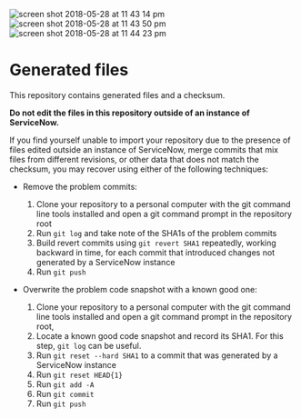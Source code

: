![screen shot 2018-05-28 at 11 43 14 pm](https://user-images.githubusercontent.com/19476588/40642181-253391c0-62d1-11e8-97ab-429e56921e38.png)
![screen shot 2018-05-28 at 11 43 50 pm](https://user-images.githubusercontent.com/19476588/40642194-2e3a840e-62d1-11e8-9e17-74807ddaad6c.png)
![screen shot 2018-05-28 at 11 44 23 pm](https://user-images.githubusercontent.com/19476588/40642201-31329b7e-62d1-11e8-8ad9-8d54235dd447.png)


# Generated files
This repository contains generated files and a checksum.

**Do not edit the files in this repository outside of an instance of ServiceNow.**

If you find yourself unable to import your repository due to the presence of files edited outside an instance of ServiceNow, merge commits that mix files from different revisions, or other data that does not match the checksum, you may recover using either of the following techniques:
* Remove the problem commits:
  1. Clone your repository to a personal computer with the git command line tools installed and open a git command prompt in the repository root
  2. Run `git log` and take note of the SHA1s of the problem commits
  3. Build revert commits using `git revert SHA1` repeatedly, working backward in time, for each commit that introduced changes not generated by a ServiceNow instance
  4. Run `git push`

* Overwrite the problem code snapshot with a known good one:
  1. Clone your repository to a personal computer with the git command line tools installed and open a git command prompt in the repository root,
  2. Locate a known good code snapshot and record its SHA1. For this step, `git log` can be useful.
  2. Run `git reset --hard SHA1` to a commit that was generated by a ServiceNow instance
  3. Run `git reset HEAD{1}`
  4. Run `git add -A`
  5. Run `git commit`
  6. Run `git push`
